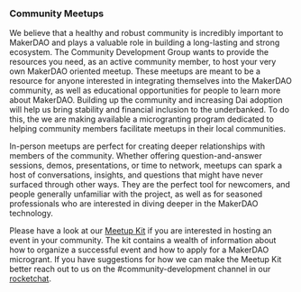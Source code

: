 ### Community Meetups
We believe that a healthy and robust community is incredibly important to MakerDAO and plays a valuable role in building a long-lasting and strong ecosystem. The Community Development Group wants to provide the resources you need, as an active community member, to host your very own MakerDAO oriented meetup. These meetups are meant to be a resource for anyone interested in integrating themselves into the MakerDAO community, as well as educational opportunities for people to learn more about MakerDAO. Building up the community and increasing Dai adoption will help us bring stability and financial inclusion to the underbanked. To do this, the we are making available a microgranting program dedicated to helping community members facilitate meetups in their local communities.

In-person meetups are perfect for creating deeper relationships with members of the community. Whether offering question-and-answer sessions, demos, presentations, or time to network, meetups can spark a host of conversations, insights, and questions that might have never surfaced through other ways. They are the perfect tool for newcomers, and people generally unfamiliar with the project, as well as for seasoned professionals who are interested in diving deeper in the MakerDAO technology.  

Please have a look at our [Meetup Kit](./meetup-diy-kit.md) if you are interested in hosting an event in your community. The kit contains a wealth of information about how to organize a successful event and how to apply for a MakerDAO microgrant. If you have suggestions for how we can make the Meetup Kit better reach out to us on the #community-development channel in our [rocketchat](chat.makerdao.com). 
